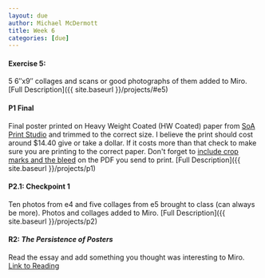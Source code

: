 ```yaml
---
layout: due
author: Michael McDermott
title: Week 6
categories: [due]
---
```

#### Exercise 5:
5 6&#8243;x9&#8243; collages and scans or good photographs of them added to Miro. [Full Description]({{ site.baseurl }}/projects/#e5)

#### P1 Final
Final poster printed on Heavy Weight Coated (HW Coated) paper from [SoA Print Studio](https://art.gmu.edu/facilities/soaprint/prices/) and trimmed to the correct size. I believe the print should cost around $14.40 give or take a dollar. If it costs more than that check to make sure you are printing to the correct paper. Don't forget to [include crop marks and the bleed](https://helpx.adobe.com/indesign/using/printers-marks-bleeds.html) on the PDF you send to print. [Full Description]({{ site.baseurl }}/projects/p1)

#### P2.1: Checkpoint 1
Ten photos from e4 and five collages from e5 brought to class (can always be more). Photos and collages added to Miro. [Full Description]({{ site.baseurl }}/projects/p2)

#### R2: _The Persistence of Posters_
Read the essay and add something you thought was interesting to Miro. [Link to Reading](https://walkerart.org/magazine/the-persistence-of-posters)
